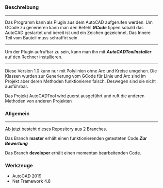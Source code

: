 ﻿###  Beschreibung
***
Das Programm kann als Plugin aus dem AutoCAD aufgerufen werden. Um GCode zu generieren kann man den Befehl ***GCode*** tippen sobald das AutoCAD gestartet und bereit ist und ein Zeichen gezeichnet.
Das Innere Teil vom Bauteil muss schraffirt sein. 
***
Um der Plugin aufrufbar zu sein, kann man ihn mit ***AutoCADToolInstaller*** auf den Rechner installieren.
***
Diese Version 1.0 kann nur mit Polylinien ohne Arc und  Kreise umgehen. Die Klassen wurden zur Generierung vom GCode für Linie und Arc sind im Projekt aber deren Methoden funktionieren falsch. Deswegen sind sie nicht ausführbar.

Das Projekt  AutoCADTool wird  zuerst ausgeführt und ruft die anderen Methoden von anderen Projekten

###  Allgemein

***
Ab jetzt besteht dieses Repository aus 2 Branches. 

Das Branch **master** erhält einen funktionierenden getesteten Code.***Zur Bewertung***

 
Das Branch **developer** erhält einen momentan  bearbeitenden Code.


### Werkzeuge

* AutoCAD 2019
* Net Framework 4.8
